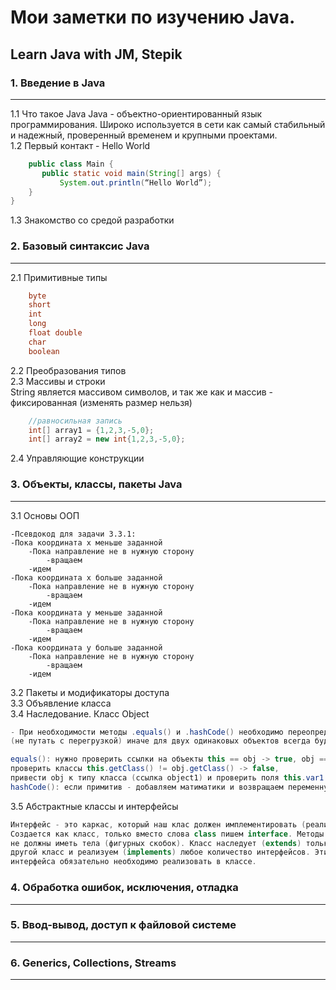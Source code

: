 # Мои заметки по изучению Java.  
## Learn Java with JM, Stepik  

### 1. Введение в Java
---
1.1 Что такое Java
Java - объектно-ориентированный язык программирования. Широко используется в сети как самый стабильный и надежный, проверенный временем и крупными проектами.  
1.2 Первый контакт - Hello World  
```java  
    public class Main {
       public static void main(String[] args) {
           System.out.println(“Hello World”);
    }
}
```  
1.3 Знакомство со средой разработки  

### 2. Базовый синтаксис Java  
---
2.1 Примитивные типы
```java
	byte
	short
	int
	long
	float double
	char
	boolean
```
2.2 Преобразования типов  
2.3 Массивы и строки  
String является массивом символов, и так же как и массив - фиксированная (изменять размер нельзя)
```java 
	//равносильная запись  
	int[] array1 = {1,2,3,-5,0};  
	int[] array2 = new int{1,2,3,-5,0};
```
2.4 Управляющие конструкции

### 3. Объекты, классы, пакеты Java  
---
3.1 Основы ООП  
```  
-Псевдокод для задачи 3.3.1:  
-Пока координата х меньше заданной
	-Пока направление не в нужную сторону
		-вращаем
	-идем
-Пока координата х больше заданной
	-Пока направление не в нужную сторону
		-вращаем
	-идем
-Пока координата y меньше заданной
	-Пока направление не в нужную сторону
		-вращаем
	-идем
-Пока координата y больше заданной
	-Пока направление не в нужную сторону
		-вращаем
	-идем
```  

3.2 Пакеты и модификаторы доступа  
3.3 Объявление класса  
3.4 Наследование. Класс Object  
```java
- При необходимости методы .equals() и .hashCode() необходимо переопределять @override  
(не путать с перегрузкой) иначе для двух одинаковых объектов всегда будет false
```  
```java  
equals(): нужно проверить ссылки на объекты this == obj -> true, obj == null -> false, 
проверить классы this.getClass() != obj.getClass() -> false, 
привести obj к типу класса (ссылка object1) и проверить поля this.var1 == object1.var1.
hashCode(): если примитив - добавляем матиматики и возвращаем переменную.  
```  

3.5 Абстрактные классы и интерфейсы  
```java  
Интерфейс - это каркас, который наш клас должен имплементировать (реализовать). 
Создается как класс, только вместо слова class пишем interface. Методы в интерфейсе 
не должны иметь тела (фигурных скобок). Класс наследует (extends) только один 
другой класс и реализуем (implements) любое количество интерфейсов. Эти методы 
интерфейса обязательно необходимо реализовать в классе.
```  

### 4. Обработка ошибок, исключения, отладка
---

### 5. Ввод-вывод, доступ к файловой системе
---

### 6. Generics, Collections, Streams
---
 
